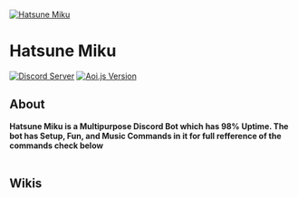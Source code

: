 <br />
    <p>
    <a href="https://dsc.gg/hatsunemiku"><img src="https://wallpapercave.com/wp/wp4077811.png" alt="Hatsune Miku" /></a>
  </p>

# Hatsune Miku
[![Discord Server](https://img.shields.io/discord/864113097476014110?label=Support%20&logo=discord&style=plastic)](https://discord.gg/A7ARJgK9zH)
[![Aoi.js Version](https://img.shields.io/npm/v/aoi.js.svg?maxAge=3600)](https://www.npmjs.com/package/aoi.js)

## About 
**Hatsune Miku is a Multipurpose Discord Bot which has 98% Uptime. The bot has Setup, Fun, and Music Commands in it for full refference of the commands check below** <br>
</br> 

## Wikis
